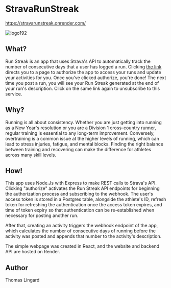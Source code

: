# StravaRunStreak
https://stravarunstreak.onrender.com/

![logo192](https://user-images.githubusercontent.com/63806844/210122939-7eae035c-26e9-455d-8585-f1020b2e62e4.png)

## What?
Run Streak is an app that uses Strava's API to automatically track the number of consecutive days that a user has logged a run. Clicking [the link](https://stravarunstreak.onrender.com/) directs you to a page to authorize the app to access your runs and update your activities for you. Once you've clicked authorize, you're done! The next time you post a run, you will see your Run Streak generated at the end of your run's description. Click on the same link again to unsubscribe to this service.

## Why?
Running is all about consistency. Whether you are just getting into running as a New Year's resolution or you are a Division 1 cross-country runner, regular training is essential to any long-term improvement. Conversely, overtraining is a common issue at the higher levels of running, which can lead to stress injuries, fatigue, and mental blocks. Finding the right balance between training and recovering can make the difference for athletes across many skill levels.   

## How!
This app uses Node.Js with Express to make REST calls to Strava's API. Clicking "authorize" activates the Run Streak API endpoints for beginning the authorization process and subscribing to the webhook. The user's access token is stored in a Postgres table, alongside the athlete's ID, refresh token for refreshing the authentication once the access token expires, and time of token expiry so that authentication can be re-established when necessary for posting another run. 

After that, creating an activity triggers the webhook endpoint of the app, which calculates the number of consecutive days of running before the activity was posted and appends that number to the activity's description.

The simple webpage was created in React, and the website and backend API are hosted on Render.

## Author
Thomas Lingard
